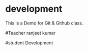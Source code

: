 # development
This is a Demo for Git &amp; Github class.

#Teacher
ranjeet kumar

#student
Development
